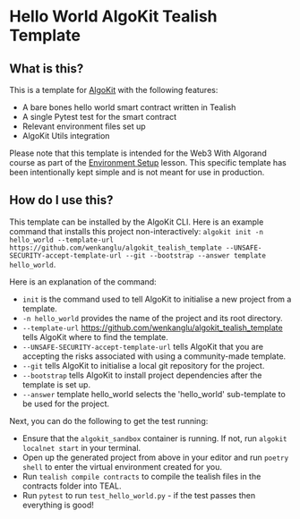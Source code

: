 # Hello World AlgoKit Tealish Template

## What is this?

This is a template for [AlgoKit](https://github.com/algorandfoundation/algokit-cli) with the following features:

- A bare bones hello world smart contract written in Tealish
- A single Pytest test for the smart contract
- Relevant environment files set up
- AlgoKit Utils integration

Please note that this template is intended for the Web3 With Algorand course as part of the [Environment Setup](blocksauce.io/web3-with-algorand/fundamentals/environment-setup) lesson. This specific template has been intentionally kept simple and is not meant for use in production.

## How do I use this?

This template can be installed by the AlgoKit CLI. Here is an example command that installs this project non-interactively: `algokit init -n hello_world --template-url https://github.com/wenkanglu/algokit_tealish_template --UNSAFE-SECURITY-accept-template-url --git --bootstrap --answer template hello_world`.

Here is an explanation of the command:

- `init` is the command used to tell AlgoKit to initialise a new project from a template.
- `-n hello_world` provides the name of the project and its root directory.
- `--template-url` https://github.com/wenkanglu/algokit_tealish_template tells AlgoKit where to find the template.
- `--UNSAFE-SECURITY-accept-template-url` tells AlgoKit that you are accepting the risks associated with using a community-made template.
- `--git` tells AlgoKit to initialise a local git repository for the project.
- `--bootstrap` tells AlgoKit to install project dependencies after the template is set up.
- `--answer` template hello_world selects the 'hello_world' sub-template to be used for the project.

Next, you can do the following to get the test running:

- Ensure that the `algokit_sandbox` container is running. If not, run `algokit localnet start` in your terminal.
- Open up the generated project from above in your editor and run `poetry shell` to enter the virtual environment created for you.
- Run `tealish compile contracts` to compile the tealish files in the contracts folder into TEAL.
- Run `pytest` to run `test_hello_world.py` - if the test passes then everything is good!
